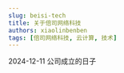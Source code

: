 ```yaml
---
slug: beisi-tech
title: 关于倍司网络科技
authors: xiaolinbenben
tags: [倍司网络科技, 云计算, 技术]
---
```


2024-12-11 公司成立的日子
